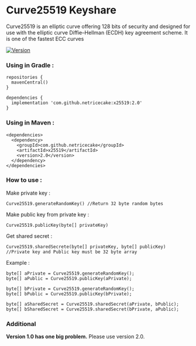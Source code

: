# Curve25519 Keyshare

Curve25519 is an elliptic curve offering 128 bits of security and designed for use with the elliptic curve Diffie–Hellman (ECDH) key agreement scheme. It is one of the fastest ECC curves

[![Version](https://img.shields.io/badge/Version-2.0-blue.svg)](https://github.com/NetRiceCake/Curve25519-keyshare/)

### Using in Gradle :
```
repositories {
  mavenCentral()
}

dependencies {
  implementation 'com.github.netricecake:x25519:2.0'
}
```

### Using in Maven :
```
<dependencies>
  <dependency>
    <groupId>com.github.netricecake</groupId>
    <artifactId>x25519</artifactId>
    <version>2.0</version>
  </dependency>
</dependencies>
```

### How to use :

Make private key :
```
Curve25519.generateRandomKey() //Return 32 byte random bytes
```

Make public key from private key :
```
Curve25519.publicKey(byte[] privateKey)
```

Get shared secret :
```
Curve25519.sharedSecrete(byte[] privateKey, byte[] publicKey) //Private key and Public key must be 32 byte array
```

Example :
```
byte[] aPrivate = Curve25519.generateRandomKey();
byte[] aPublic = Curve25519.publicKey(aPrivate);

byte[] bPrivate = Curve25519.generateRandomKey();
byte[] bPublic = Curve25519.publicKey(bPrivate);

byte[] aSharedSecret = Curve25519.sharedSecret(aPrivate, bPublic);
byte[] bSharedSecret = Curve25519.sharedSecret(bPrivate, aPublic);
```


### Additional
**Version 1.0 has one big problem.**
Please use version 2.0.